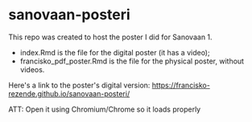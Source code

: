 # sanovaan-posteri

This repo was created to host the poster I did for Sanovaan 1.

- index.Rmd is the file for the digital poster (it has a video);
- francisko_pdf_poster.Rmd is the file for the physical poster, without videos.

Here's a link to the poster's digital version: https://francisko-rezende.github.io/sanovaan-posteri/

ATT: Open it using Chromium/Chrome so it loads properly
